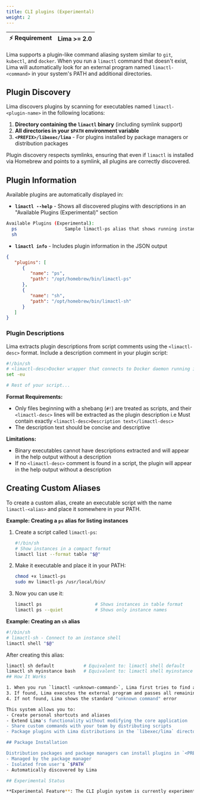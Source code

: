 ```yaml
---
title: CLI plugins (Experimental)
weight: 2
---
```


 | ⚡ Requirement | Lima >= 2.0 |
 |----------------|-------------|

Lima supports a plugin-like command aliasing system similar to `git`, `kubectl`, and `docker`. When you run a `limactl` command that doesn't exist, Lima will automatically look for an external program named `limactl-<command>` in your system's PATH and additional directories.

## Plugin Discovery

Lima discovers plugins by scanning for executables named `limactl-<plugin-name>` in the following locations:

1. **Directory containing the `limactl` binary** (including symlink support)
2. **All directories in your `$PATH` environment variable**
3. **`<PREFIX>/libexec/lima`** - For plugins installed by package managers or distribution packages

Plugin discovery respects symlinks, ensuring that even if `limactl` is installed via Homebrew and points to a symlink, all plugins are correctly discovered.

## Plugin Information

Available plugins are automatically displayed in:

- **`limactl --help`** - Shows all discovered plugins with descriptions in an "Available Plugins (Experimental)" section
```bash
Available Plugins (Experimental):
  ps                  Sample limactl-ps alias that shows running instances
  sh
```


- **`limactl info`** - Includes plugin information in the JSON output
```json
{
   "plugins": [
      {
         "name": "ps",
         "path": "/opt/homebrew/bin/limactl-ps"
      },
      {
         "name": "sh",
         "path": "/opt/homebrew/bin/limactl-sh"
      }
   ]
}

```

### Plugin Descriptions

Lima extracts plugin descriptions from script comments using the `<limactl-desc>` format. Include a description comment in your plugin script:

```bash
#!/bin/sh
# <limactl-desc>Docker wrapper that connects to Docker daemon running in Lima instance</limactl-desc>
set -eu

# Rest of your script...
```

**Format Requirements:**
- Only files beginning with a shebang (`#!`) are treated as scripts, and their `<limactl-desc>` lines will be extracted as the plugin description i.e Must contain exactly `<limactl-desc>Description text</limactl-desc>`
- The description text should be concise and descriptive

**Limitations:**
- Binary executables cannot have descriptions extracted and will appear in the help output without a description
- If no `<limactl-desc>` comment is found in a script, the plugin will appear in the help output without a description

## Creating Custom Aliases

To create a custom alias, create an executable script with the name `limactl-<alias>` and place it somewhere in your PATH.

**Example: Creating a `ps` alias for listing instances**

1. Create a script called `limactl-ps`:
   ```bash
   #!/bin/sh
   # Show instances in a compact format
   limactl list --format table "$@"
   ```

2. Make it executable and place it in your PATH:
   ```bash
   chmod +x limactl-ps
   sudo mv limactl-ps /usr/local/bin/
   ```

3. Now you can use it:
   ```bash
   limactl ps                    # Shows instances in table format
   limactl ps --quiet            # Shows only instance names
   ```

**Example: Creating an `sh` alias**

```bash
#!/bin/sh
# limactl-sh - Connect to an instance shell
limactl shell "$@"
```

After creating this alias:
```bash
limactl sh default           # Equivalent to: limactl shell default
limactl sh myinstance bash   # Equivalent to: limactl shell myinstance bash
## How It Works

1. When you run `limactl <unknown-command>`, Lima first tries to find a built-in command
3. If found, Lima executes the external program and passes all remaining arguments to it
4. If not found, Lima shows the standard "unknown command" error

This system allows you to:
- Create personal shortcuts and aliases
- Extend Lima's functionality without modifying the core application
- Share custom commands with your team by distributing scripts
- Package plugins with Lima distributions in the `libexec/lima` directory

## Package Installation

Distribution packages and package managers can install plugins in `<PREFIX>/libexec/lima/` where `<PREFIX>` is typically `/usr/local` or `/opt/homebrew`. This allows plugins to be:
- Managed by the package manager
- Isolated from user's `$PATH`
- Automatically discovered by Lima

## Experimental Status

**Experimental Feature**: The CLI plugin system is currently experimental and may change in future versions. Breaking changes to the plugin API or discovery mechanism may occur without notice.
